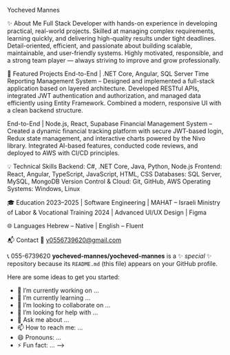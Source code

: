 

Yocheved Mannes

✨ About Me
Full Stack Developer with hands-on experience in developing practical, real-world projects. Skilled at managing complex requirements, learning quickly, and delivering high-quality results under tight deadlines. Detail-oriented, efficient, and passionate about building scalable, maintainable, and user-friendly systems. Highly motivated, responsible, and a strong team player — always striving to improve and grow professionally.

📁 Featured Projects
End-to-End | .NET Core, Angular, SQL Server
Time Reporting Management System – Designed and implemented a full-stack application based on layered architecture. Developed RESTful APIs, integrated JWT authentication and authorization, and managed data efficiently using Entity Framework. Combined a modern, responsive UI with a clean backend structure.

End-to-End | Node.js, React, Supabase
Financial Management System – Created a dynamic financial tracking platform with secure JWT-based login, Redux state management, and interactive charts powered by the Nivo library. Integrated AI-based features, conducted code reviews, and deployed to AWS with CI/CD principles.

💡 Technical Skills
Backend: C#, .NET Core, Java, Python, Node.js
Frontend: React, Angular, TypeScript, JavaScript, HTML, CSS
Databases: SQL Server, MySQL, MongoDB
Version Control & Cloud: Git, GitHub, AWS
Operating Systems: Windows, Linux

🎓 Education
2023–2025 | Software Engineering | MAHAT – Israeli Ministry of Labor & Vocational Training
2024 | Advanced UI/UX Design | Figma

🌐 Languages
Hebrew – Native | English – Fluent

📬 Contact
📧 y0556739620@gmail.com

📞 055-6739620
**yocheved-mannes/yocheved-mannes** is a ✨ _special_ ✨ repository because its `README.md` (this file) appears on your GitHub profile.

Here are some ideas to get you started:

- 🔭 I’m currently working on ...
- 🌱 I’m currently learning ...
- 👯 I’m looking to collaborate on ...
- 🤔 I’m looking for help with ...
- 💬 Ask me about ...
- 📫 How to reach me: ...
- 😄 Pronouns: ...
- ⚡ Fun fact: ...
-->
